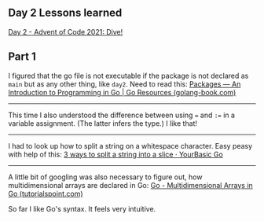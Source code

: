 ## Day 2 Lessons learned

[Day 2 - Advent of Code 2021: Dive!](https://adventofcode.com/2021/day/2)

## Part 1

I figured that the go file is not executable if the package is not declared as `main` but as any other thing, like `day2`. Need to read this: [Packages — An Introduction to Programming in Go | Go Resources (golang-book.com)](https://www.golang-book.com/books/intro/11)

---

This time I also understood the difference between using `=` and `:=` in a variable assignment. (The latter infers the type.) I like that!

---

I had to look up how to split a string on a whitespace character. Easy peasy with help of this: [3 ways to split a string into a slice · YourBasic Go](https://yourbasic.org/golang/split-string-into-slice/)

---

A little bit of googling was also necessary to figure out, how multidimensional arrays are declared in Go: [Go - Multidimensional Arrays in Go (tutorialspoint.com)](https://www.tutorialspoint.com/go/go_multi_dimensional_arrays.htm)

So far I like Go's syntax. It feels very intuitive.